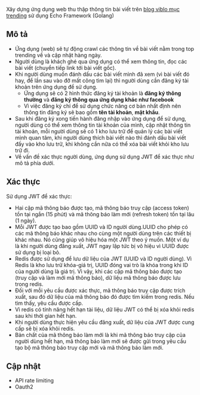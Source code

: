 Xây dựng ứng dụng web thu thập thông tin bài viết trên [blog viblo mục trending](https://viblo.asia/trending) sử dụng Echo Framework (Golang)

## Mô tả
- Ứng dụng (web) sẽ tự động crawl các thông tin về bài viết nằm trong top trending về và cập nhật hàng ngày.
- Người dùng là khách ghé qua ứng dụng có thể xem thông tin, đọc các bài viết (chuyển tiếp link tới bài viết gốc).
- Khi người dùng muốn đánh dấu các bài viết mình đã xem (vì bài viết đó hay, để lần sau vào đỡ mất công tìm lại) thì người dùng cần đăng ký tài khoản trên ứng dụng để sử dụng.
  - Ứng dụng sẽ có 2 hình thức đăng ký tài khoản là **đăng ký thông thường** và **đăng ký thông qua ứng dụng khác như facebook**
  - Vì việc đăng ký chỉ để sử dụng chức năng cơ bản nhất định nên thông tin đăng ký sẽ bao gồm **tên tài khoản**, **mật khẩu**.
- Sau khi đăng ký xong tiến hành đăng nhập vào ứng dụng để sử dụng, người dùng có thể xem thông tin tài khoản của mình, cập nhật thông tin tài khoản, mỗi người dùng sẽ có 1 kho lưu trữ để quản lý các bài viết mình quan tâm, khi người dùng thích bài viết nào thì đánh dấu bài viết đấy vào kho lưu trữ, khi không cần nữa có thể xóa bài viết khỏi kho lưu trữ đi.
- Về vấn đề xác thực người dùng, ứng dụng sử dụng JWT để xác thực như mô tả phía dưới.

## Xác thực
Sử dụng JWT để xác thực:

- Hai cặp mã thông báo được tạo, mã thông báo truy cập (access token) tồn tại ngắn (15 phút) và mã thông báo làm mới (refresh token) tồn tại lâu (1 ngày).
- Mỗi JWT được tạo bao gồm UUID và ID người dùng.UUID cho phép có các mã thông báo khác nhau cho cùng một người dùng trên các thiết bị khác nhau. Nó cũng giúp vô hiệu hóa một JWT theo ý muốn. Một ví dụ là khi người dùng đăng xuất, JWT ngay lập tức bị vô hiệu vì UUID được sử dụng bị loại bỏ.
- Redis được sử dụng để lưu dữ liệu của JWT (UUID và ID người dùng). Vì Redis là kho lưu trữ khóa-giá trị, UUID đóng vai trò là khóa trong khi ID của người dùng là giá trị. Vì vậy, khi các cặp mã thông báo được tạo (truy cập và làm mới mã thông báo), dữ liệu mã thông báo được lưu trong redis.
- Đối với mỗi yêu cầu được xác thực, mã thông báo truy cập được trích xuất, sau đó dữ liệu của mã thông báo đó được tìm kiếm trong redis. Nếu tìm thấy, yêu cầu được cấp.
- Vì redis có tính năng hết hạn tài liệu, dữ liệu JWT có thể bị xóa khỏi redis sau khi thời gian hết hạn.
- Khi người dùng thực hiện yêu cầu đăng xuất, dữ liệu của JWT được cung cấp sẽ bị xóa khỏi redis.
- Bản chất của mã thông báo làm mới là khi mã thông báo truy cập của người dùng hết hạn, mã thông báo làm mới sẽ được gửi trong yêu cầu tạo bộ mã thông báo truy cập mới và mã thông báo làm mới.


## Cập nhật
- API rate limiting
- Oauth2
